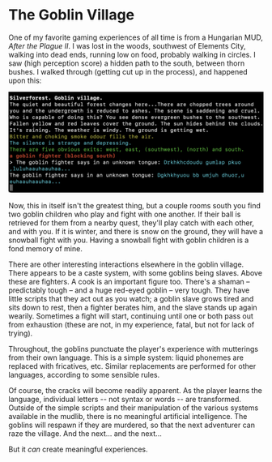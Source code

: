 # The Goblin Village

One of my favorite gaming experiences of all time is from a Hungarian MUD, _After the Plague II_.  I was lost in the woods, southwest of Elements City, walking into dead ends, running low on food, probably walking in circles.  I saw (high perception score) a hidden path to the south, between thorn bushes.  I walked through (getting cut up in the process), and happened upon this:

![Goblin Village](images/goblin_village_1.png)

Now, this in itself isn't the greatest thing, but a couple rooms south you find two goblin children who play and fight with one another.  If their ball is retrieved for them from a nearby quest, they'll play catch with each other, and with you.  If it is winter, and there is snow on the ground, they will have a snowball fight with you.  Having a snowball fight with goblin children is a fond memory of mine.

There are other interesting interactions elsewhere in the goblin village.  There appears to be a caste system, with some goblins being slaves.  Above these are fighters.  A cook is an important figure too.  There's a shaman – predictably tough – and a huge red-eyed goblin – very tough.  They have little scripts that they act out as you watch; a goblin slave grows tired and sits down to rest, then a fighter berates him, and the slave stands up again wearily.  Sometimes a fight will start, continuing until one or both pass out from exhaustion (these are not, in my experience, fatal, but not for lack of trying).

Throughout, the goblins punctuate the player's experience with mutterings from their own language.  This is a simple system: liquid phonemes are replaced with fricatives, etc.  Similar replacements are performed for other languages, according to some sensible rules.

Of course, the cracks will become readily apparent.  As the player learns the language, individual letters -- not syntax or words -- are transformed.  Outside of the simple scripts and their manipulation of the various systems available in the mudlib, there is no meaningful artificial intelligence.  The goblins will respawn if they are murdered, so that the next adventurer can raze the village.  And the next... and the next...

But it _can_ create meaningful experiences.
